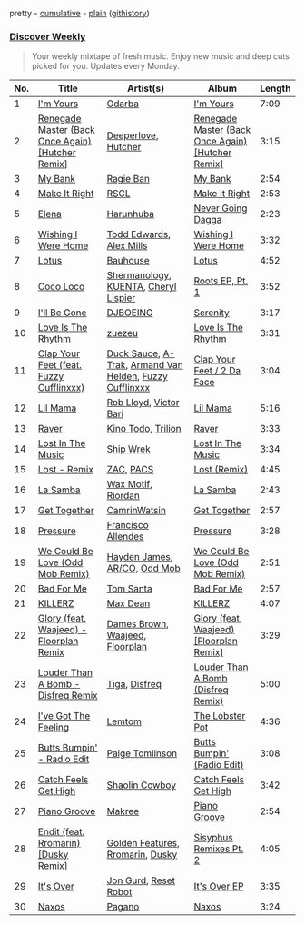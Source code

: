 pretty - [cumulative](/playlists/cumulative/Discover%20Weekly.md) - [plain](/playlists/plain/37i9dQZEVXcERLiUqU2pJX) ([githistory](https://github.githistory.xyz/vitokorn/spotify-playlist-archive/blob/master/playlists/plain/37i9dQZEVXcERLiUqU2pJX))
### [Discover Weekly](https://open.spotify.com/playlist/37i9dQZEVXcERLiUqU2pJX)

> Your weekly mixtape of fresh music. Enjoy new music and deep cuts picked for you. Updates every Monday.

| No. | Title | Artist(s) | Album | Length |
|---|---|---|---|---|
| 1 | [I'm Yours](https://open.spotify.com/track/2J28wWXTsY1Ne6QjhhKkrV) | [Odarba](https://open.spotify.com/artist/1aGmHBNwRmvug8d40Wb0E7) | [I'm Yours](https://open.spotify.com/album/2gjD12XW9vLNrKgCKTOoG8) | 7:09 |
| 2 | [Renegade Master (Back Once Again) [Hutcher Remix]](https://open.spotify.com/track/7oNVwDPwKsWDJ72WnFUAXV) | [Deeperlove](https://open.spotify.com/artist/2NJXWjY61CLRVARkqDJeRm), [Hutcher](https://open.spotify.com/artist/2nwnPxZXwF9Mfaik9pQNXI) | [Renegade Master (Back Once Again) [Hutcher Remix]](https://open.spotify.com/album/2qXpF7Sbya02mJGpSi6k2K) | 3:15 |
| 3 | [My Bank](https://open.spotify.com/track/3xc5Tvc01EIf0r2tYfDuMS) | [Ragie Ban](https://open.spotify.com/artist/7lz52Oe1rAo5DwfSRwFsQL) | [My Bank](https://open.spotify.com/album/1OcZecf6iI4FJWleKH4ztM) | 2:54 |
| 4 | [Make It Right](https://open.spotify.com/track/0UpVW2IML5XzzRIyUnE0Kt) | [RSCL](https://open.spotify.com/artist/5pkU7zjIzHgfN1n91e51r3) | [Make It Right](https://open.spotify.com/album/0jIO2u05C0LQoyyKLcOwfX) | 2:53 |
| 5 | [Elena](https://open.spotify.com/track/4sMmEZBnufJ0iD0LK39lmo) | [Harunhuba](https://open.spotify.com/artist/5RXiwoWGr1l74FXchYbmlv) | [Never Going Dagga](https://open.spotify.com/album/0QrU9HGLC0kf1IxESqZNu4) | 2:23 |
| 6 | [Wishing I Were Home](https://open.spotify.com/track/0y6h9JXrR28SGxSQjtiqwk) | [Todd Edwards](https://open.spotify.com/artist/6MFopqejpmTUUZlcRmGzgg), [Alex Mills](https://open.spotify.com/artist/6z9EDgWh3ZJZKIJI5Q71Cq) | [Wishing I Were Home](https://open.spotify.com/album/3EoyFmTSPbJQ1NIq3BUzGF) | 3:32 |
| 7 | [Lotus](https://open.spotify.com/track/2fVaiVCdwow7rG2gQO7Ywq) | [Bauhouse](https://open.spotify.com/artist/3W0ymz5go3eaOIclFYWyzz) | [Lotus](https://open.spotify.com/album/6g0vVOf3GNna5NBeAO923D) | 4:52 |
| 8 | [Coco Loco](https://open.spotify.com/track/2n4Ul3ywASFI46NKxWrGtL) | [Shermanology](https://open.spotify.com/artist/4Siyzg8kWayQfPQsPSl6JI), [KUENTA](https://open.spotify.com/artist/3pr6mWxBNnh2OHul3o0A0p), [Cheryl Lispier](https://open.spotify.com/artist/57DvbdvXfkpcMOgSlo8rnt) | [Roots EP, Pt. 1](https://open.spotify.com/album/2WWgsiqIgoEURvWaYZaiK2) | 3:52 |
| 9 | [I'll Be Gone](https://open.spotify.com/track/4Xi8xfDYcr5G9XXcaiMKR1) | [DJBOEING](https://open.spotify.com/artist/1tADYRiGeOy48dVY9SkSqH) | [Serenity](https://open.spotify.com/album/7LA9y24WawVUXAGJ3Ef4de) | 3:17 |
| 10 | [Love Is The Rhythm](https://open.spotify.com/track/1tl3rPMOuU1TW0bn6PCYk1) | [zuezeu](https://open.spotify.com/artist/3dEV8wac1UcsWRFAK3u2vQ) | [Love Is The Rhythm](https://open.spotify.com/album/7h1Um2E7p8i9v9IUuyaQfA) | 3:31 |
| 11 | [Clap Your Feet (feat. Fuzzy Cufflinxxx)](https://open.spotify.com/track/2yBh9Al1fob36QPCqRTpTy) | [Duck Sauce](https://open.spotify.com/artist/0q8J3Yj810t5cpAYEJ7gxt), [A-Trak](https://open.spotify.com/artist/3TaUSUXn41GixL7zbvrIDt), [Armand Van Helden](https://open.spotify.com/artist/3cQA9WH8liZfeja1DxcDYE), [Fuzzy Cufflinxxx](https://open.spotify.com/artist/3KnbVIg4fT1t8hbNdAJt19) | [Clap Your Feet / 2 Da Face](https://open.spotify.com/album/4t12VZiOJ2deNcxoHSAkyX) | 3:04 |
| 12 | [Lil Mama](https://open.spotify.com/track/3H35Kl7jLw3NY4bolxN8oY) | [Rob Lloyd](https://open.spotify.com/artist/0TCypnmC3JxFxcBveSWzY6), [Victor Bari](https://open.spotify.com/artist/6ZP6KG08jbssy69yMF4G0p) | [Lil Mama](https://open.spotify.com/album/5mEoWSIVbnQM1F9eoeAyu4) | 5:16 |
| 13 | [Raver](https://open.spotify.com/track/3F59WaxOiCNUOYYlD101I4) | [Kino Todo](https://open.spotify.com/artist/2kzHzn9DTankt1OfK1U8ol), [Trilion](https://open.spotify.com/artist/3AZEu4bHQKYpUS3vCTLQ3U) | [Raver](https://open.spotify.com/album/0yRlaqCq7cp3dApvY8cMCy) | 3:33 |
| 14 | [Lost In The Music](https://open.spotify.com/track/0w9cuzYWnR5eSyCZPHTxkK) | [Ship Wrek](https://open.spotify.com/artist/1ic0FHNGIjXZAWH6O6Reif) | [Lost In The Music](https://open.spotify.com/album/3hrvh0yxmskCOvAnYATz1H) | 3:34 |
| 15 | [Lost - Remix](https://open.spotify.com/track/7aKpHMYlCj8hl438Y4ukvn) | [ZAC](https://open.spotify.com/artist/5xUXAwPZ98FzFgjTNOIPyv), [PACS](https://open.spotify.com/artist/0JQQmVsckc2tcIfzyaIoMc) | [Lost (Remix)](https://open.spotify.com/album/1d93WFm2pLbwz8nLxLoIM6) | 4:45 |
| 16 | [La Samba](https://open.spotify.com/track/6N8VWb3F4GPP3pwj1jaDNU) | [Wax Motif](https://open.spotify.com/artist/7zm3aSdmGiOkTt0aZFSO8R), [Riordan](https://open.spotify.com/artist/68rU1sdZ0HjxjEC5YnSmao) | [La Samba](https://open.spotify.com/album/2JurI8lOhpvZZQFwrNu4rH) | 2:43 |
| 17 | [Get Together](https://open.spotify.com/track/52BAGxwds3zvncWQHruDXs) | [CamrinWatsin](https://open.spotify.com/artist/20rKUmFZsfv9GBXiv6R9d6) | [Get Together](https://open.spotify.com/album/013DBptPbcI2DxrLwfxTpF) | 2:57 |
| 18 | [Pressure](https://open.spotify.com/track/5R7PQioe59kTGXnN3SeIuk) | [Francisco Allendes](https://open.spotify.com/artist/6hYoWCCWGbTcVbAChJRbko) | [Pressure](https://open.spotify.com/album/3PFb9qfayGT30en7DNtpkI) | 3:28 |
| 19 | [We Could Be Love (Odd Mob Remix)](https://open.spotify.com/track/2ntDcAqijGPcZP5dHAn2lq) | [Hayden James](https://open.spotify.com/artist/4csQIMQm6vI2A2SCVDuM2z), [AR/CO](https://open.spotify.com/artist/7mGI9Sd66FqHjIkwzkgbG7), [Odd Mob](https://open.spotify.com/artist/4qLwtWhlhyAoQ4S9mSrDW9) | [We Could Be Love (Odd Mob Remix)](https://open.spotify.com/album/2S5Pr4KC4o42Vo9EDoZnIS) | 2:51 |
| 20 | [Bad For Me](https://open.spotify.com/track/7oAD6PCPiKu02kLqagi9Up) | [Tom Santa](https://open.spotify.com/artist/1dTEPvUhxpFzL7UMKHWFfZ) | [Bad For Me](https://open.spotify.com/album/6Y4P6gHvQIxLvOkpeEV9Vz) | 2:57 |
| 21 | [KILLERZ](https://open.spotify.com/track/33h3N6ZCFMk25Zo0sG0syI) | [Max Dean](https://open.spotify.com/artist/65TLDWbTJxYASqadmNAxvc) | [KILLERZ](https://open.spotify.com/album/1GbJRZeL4FQctSkiViPhDD) | 4:07 |
| 22 | [Glory (feat. Waajeed) - Floorplan Remix](https://open.spotify.com/track/0taSrEsqb3QiZPBRtPebFL) | [Dames Brown](https://open.spotify.com/artist/7Hgnu346InP2IcZoMGGT8B), [Waajeed](https://open.spotify.com/artist/4dXRZcf1AdzvwZ9AiRIsmT), [Floorplan](https://open.spotify.com/artist/0RBnTX5xoVa1bDYt9Qbies) | [Glory (feat. Waajeed) [Floorplan Remix]](https://open.spotify.com/album/70Yl2gVcF5MzehZFKxTKtg) | 3:29 |
| 23 | [Louder Than A Bomb - Disfreq Remix](https://open.spotify.com/track/6SPL90S8UtSnNDNIFpuwPl) | [Tiga](https://open.spotify.com/artist/5l9wiTZVfqQTfMDOt0HtwC), [Disfreq](https://open.spotify.com/artist/2r6S8dhE6TLxyYJndSd345) | [Louder Than A Bomb (Disfreq Remix)](https://open.spotify.com/album/3kxeuCRlql0lvlkjHGBh22) | 5:00 |
| 24 | [I've Got The Feeling](https://open.spotify.com/track/59P9iBcTbf2QJHH9Datdgr) | [Lemtom](https://open.spotify.com/artist/2B9xp0rpwFz5TON2ZSSKEF) | [The Lobster Pot](https://open.spotify.com/album/1QsqTK1mUjoKUIyLngeI1H) | 4:36 |
| 25 | [Butts Bumpin' - Radio Edit](https://open.spotify.com/track/5NfXwPm1GGfP5mmEDzudZz) | [Paige Tomlinson](https://open.spotify.com/artist/5ADZw92wug6Jlx6oxL3b66) | [Butts Bumpin' (Radio Edit)](https://open.spotify.com/album/4PVSGNLu1IwQEjbanmNWVN) | 3:08 |
| 26 | [Catch Feels Get High](https://open.spotify.com/track/3T2frfWU5vhWdrvCKY67jZ) | [Shaolin Cowboy](https://open.spotify.com/artist/3SLV96o2Xa4oOZpSl5FwgD) | [Catch Feels Get High](https://open.spotify.com/album/0x6pl26jND4Gw4akomXVXE) | 3:42 |
| 27 | [Piano Groove](https://open.spotify.com/track/2M40C21EVco9JHf8Bk4c7z) | [Makree](https://open.spotify.com/artist/373Zze9JYDrCAfkQZUsOBP) | [Piano Groove](https://open.spotify.com/album/0DccORUg62y4V0WwxRV3eH) | 2:54 |
| 28 | [Endit (feat. Rromarin) [Dusky Remix]](https://open.spotify.com/track/2U9IFEGYHkaSfAHvFVQVOi) | [Golden Features](https://open.spotify.com/artist/2SrWifjYv7b5tR8EzEmn1x), [Rromarin](https://open.spotify.com/artist/4JEwT8UJ2ihmM7xWjrtPqP), [Dusky](https://open.spotify.com/artist/5gqoUf9vKKv96b1c0GBKwu) | [Sisyphus Remixes Pt. 2](https://open.spotify.com/album/5KUAvVYMQhQLarjTsrCWAo) | 4:05 |
| 29 | [It's Over](https://open.spotify.com/track/0Z7G2l8HgDK08AUQBty6zi) | [Jon Gurd](https://open.spotify.com/artist/2Nd5J1iedlzuNp32YYNuAl), [Reset Robot](https://open.spotify.com/artist/7hmPLllWGkE1X101Wv4vb3) | [It's Over EP](https://open.spotify.com/album/3Qi8hbE9uiWP3l1GGhOfNX) | 3:35 |
| 30 | [Naxos](https://open.spotify.com/track/4PCAPlV9fYi3FzTSH1Cwvh) | [Pagano](https://open.spotify.com/artist/3j2JOqx0mLDrHZzm9TVT3G) | [Naxos](https://open.spotify.com/album/4A24Tpcm8dQ9wwwi3ETnCH) | 3:24 |